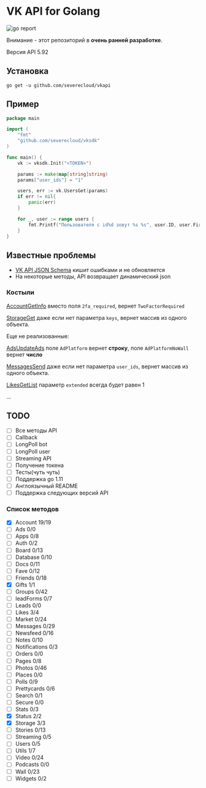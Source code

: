 # VK API for Golang

![go report](https://goreportcard.com/badge/github.com/severecloud/vksdk)

Внимание - этот репозиторий в **очень ранней разработке**.

Версия API 5.92

## Установка

```shell
go get -u github.com/severecloud/vkapi
```

## Пример

```go
package main

import (
	"fmt"
	"github.com/severecloud/vksdk"
)

func main() {
	vk := vksdk.Init("<TOKEN>")

	params := make(map[string]string)
	params["user_ids"] = "1"

	users, err := vk.UsersGet(params)
	if err != nil{
		panic(err)
	}

	for _, user := range users {
		fmt.Printf("Пользователя с id%d зовут %s %s", user.ID, user.FirstName, user.LastName)
	}
}
```

## Известные проблемы

- [VK API JSON Schema](https://github.com/VKCOM/vk-api-schema) кишит ошибками и не обновляется
- На некоторые методы, API возвращает динамический json

### Костыли

[AccountGetInfo](https://vk.com/dev/account.getInfo) вместо поля `2fa_required`, вернет `TwoFactorRequired`

[StorageGet](https://vk.com/dev/storage.get) даже если нет параметра `keys`, вернет массив из одного объекта.

Еще не реализованные: 

[AdsUpdateAds](https://vk.com/dev/ads.updateAds) поле `AdPlatform` вернет **строку**, поле `AdPlatformNoWall` вернет **число**

[MessagesSend](https://vk.com/dev/messages.send) даже если нет параметра `user_ids`, вернет массив из одного объекта.

[LikesGetList](https://vk.com/dev/likes.getList) параметр `extended` всегда будет равен 1

...

## TODO

- [ ] Все методы API
- [ ] Callback
- [ ] LongPoll bot
- [ ] LongPoll user
- [ ] Streaming API
- [ ] Получение токена
- [ ] Тесты(чуть чуть)
- [ ] Поддержка go 1.11
- [ ] Англоязычный README
- [ ] Поддержка следующих версий API

### Список методов

- [x] Account 19/19
- [ ] Ads 0/0
- [ ] Apps 0/8
- [ ] Auth 0/2
- [ ] Board 0/13
- [ ] Database 0/10
- [ ] Docs 0/11
- [ ] Fave 0/12
- [ ] Friends 0/18
- [x] Gifts 1/1
- [ ] Groups 0/42
- [ ] leadForms 0/7
- [ ] Leads 0/0
- [ ] Likes 3/4
- [ ] Market 0/24
- [ ] Messages 0/29
- [ ] Newsfeed 0/16
- [ ] Notes 0/10
- [ ] Notifications 0/3
- [ ] Orders 0/0
- [ ] Pages 0/8
- [ ] Photos 0/46
- [ ] Places 0/0
- [ ] Polls 0/9
- [ ] Prettycards 0/6
- [ ] Search 0/1
- [ ] Secure 0/0
- [ ] Stats 0/3
- [x] Status 2/2
- [x] Storage 3/3
- [ ] Stories 0/13
- [ ] Streaming 0/5
- [ ] Users 0/5
- [ ] Utils 1/7
- [ ] Video 0/24
- [ ] Podcasts 0/0
- [ ] Wall 0/23
- [ ] Widgets 0/2